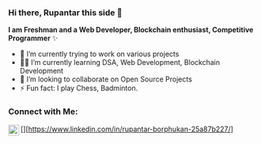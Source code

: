 ### Hi there, Rupantar this side 👋


**I am Freshman and a  Web Developer, Blockchain enthusiast, Competitive Programmer**  ✨ 


- 🔭 I’m currently trying to work on various projects
- 👨‍💻 I’m currently learning DSA, Web Development, Blockchain Development
- 🌟 I’m looking to collaborate on Open Source Projects
- ⚡ Fun fact: I play Chess, Badminton.

### Connect with Me:

[<img align="left" alt="github | LinkedIn" width="22px" src="https://cdn.jsdelivr.net/npm/simple-icons@v3/icons/linkedin.svg" />][https://www.linkedin.com/in/rupantar-borphukan-25a87b227/]
